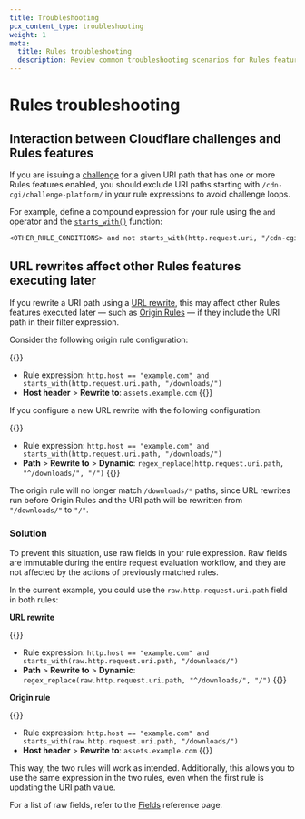 ```yaml
---
title: Troubleshooting
pcx_content_type: troubleshooting
weight: 1
meta:
  title: Rules troubleshooting
  description: Review common troubleshooting scenarios for Rules features.
---
```


# Rules troubleshooting

## Interaction between Cloudflare challenges and Rules features

If you are issuing a [challenge](/waf/reference/cloudflare-challenges/) for a given URI path that has one or more Rules features enabled, you should exclude URI paths starting with `/cdn-cgi/challenge-platform/` in your rule expressions to avoid challenge loops.

For example, define a compound expression for your rule using the `and` operator and the [`starts_with()`](/ruleset-engine/rules-language/functions/#function-starts_with) function:

```txt
<OTHER_RULE_CONDITIONS> and not starts_with(http.request.uri, "/cdn-cgi/challenge-platform/")
```

## URL rewrites affect other Rules features executing later

If you rewrite a URI path using a [URL rewrite](/rules/transform/url-rewrite/), this may affect other Rules features executed later — such as [Origin Rules](/rules/origin-rules/) — if they include the URI path in their filter expression.

Consider the following origin rule configuration:

{{<example>}}
* Rule expression: `http.host == "example.com" and starts_with(http.request.uri.path, "/downloads/")`
* **Host header** > **Rewrite to**: `assets.example.com`
{{</example>}}

If you configure a new URL rewrite with the following configuration:

{{<example>}}
* Rule expression: `http.host == "example.com" and starts_with(http.request.uri.path, "/downloads/")`
* **Path** > **Rewrite to** > **Dynamic**: `regex_replace(http.request.uri.path, "^/downloads/", "/")`
{{</example>}}

The origin rule will no longer match `/downloads/*` paths, since URL rewrites run before Origin Rules and the URI path will be rewritten from `"/downloads/"` to `"/"`.

### Solution

To prevent this situation, use raw fields in your rule expression. Raw fields are immutable during the entire request evaluation workflow, and they are not affected by the actions of previously matched rules.

In the current example, you could use the `raw.http.request.uri.path` field in both rules:

**URL rewrite**

{{<example>}}
* Rule expression: `http.host == "example.com" and starts_with(raw.http.request.uri.path, "/downloads/")`
* **Path** > **Rewrite to** > **Dynamic**: `regex_replace(raw.http.request.uri.path, "^/downloads/", "/")`
{{</example>}}

**Origin rule**

{{<example>}}
* Rule expression: `http.host == "example.com" and starts_with(raw.http.request.uri.path, "/downloads/")`
* **Host header** > **Rewrite to**: `assets.example.com`
{{</example>}}

This way, the two rules will work as intended. Additionally, this allows you to use the same expression in the two rules, even when the first rule is updating the URI path value.

For a list of raw fields, refer to the [Fields](/ruleset-engine/rules-language/fields/) reference page.
